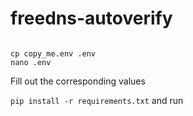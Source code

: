 # freedns-autoverify
```shell

cp copy_me.env .env
nano .env
```

Fill out the corresponding values

`pip install -r requirements.txt` and run

